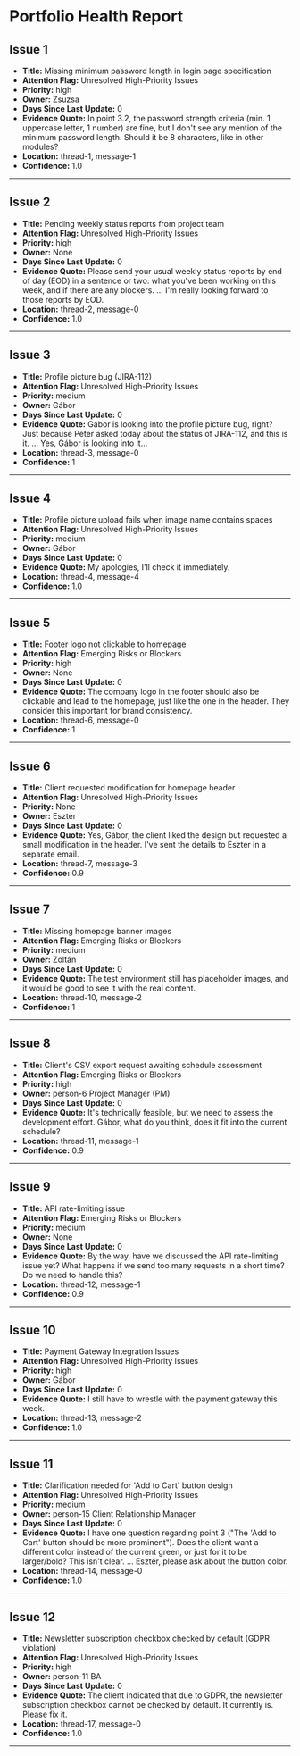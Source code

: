 # Portfolio Health Report

## Issue 1
- **Title:** Missing minimum password length in login page specification
- **Attention Flag:** Unresolved High-Priority Issues
- **Priority:** high
- **Owner:** Zsuzsa
- **Days Since Last Update:** 0
- **Evidence Quote:** In point 3.2, the password strength criteria (min. 1 uppercase letter, 1 number) are fine, but I don't see any mention of the minimum password length. Should it be 8 characters, like in other modules?
- **Location:** thread-1, message-1
- **Confidence:** 1.0

---

## Issue 2
- **Title:** Pending weekly status reports from project team
- **Attention Flag:** Unresolved High-Priority Issues
- **Priority:** high
- **Owner:** None
- **Days Since Last Update:** 0
- **Evidence Quote:** Please send your usual weekly status reports by end of day (EOD) in a sentence or two: what you've been working on this week, and if there are any blockers. ... I'm really looking forward to those reports by EOD.
- **Location:** thread-2, message-0
- **Confidence:** 1.0

---

## Issue 3
- **Title:** Profile picture bug (JIRA-112)
- **Attention Flag:** Unresolved High-Priority Issues
- **Priority:** medium
- **Owner:** Gábor
- **Days Since Last Update:** 0
- **Evidence Quote:** Gábor is looking into the profile picture bug, right? Just because Péter asked today about the status of JIRA-112, and this is it. ... Yes, Gábor is looking into it...
- **Location:** thread-3, message-0
- **Confidence:** 1

---

## Issue 4
- **Title:** Profile picture upload fails when image name contains spaces
- **Attention Flag:** Unresolved High-Priority Issues
- **Priority:** medium
- **Owner:** Gábor
- **Days Since Last Update:** 0
- **Evidence Quote:** My apologies, I'll check it immediately.
- **Location:** thread-4, message-4
- **Confidence:** 1.0

---

## Issue 5
- **Title:** Footer logo not clickable to homepage
- **Attention Flag:** Emerging Risks or Blockers
- **Priority:** high
- **Owner:** None
- **Days Since Last Update:** 0
- **Evidence Quote:** The company logo in the footer should also be clickable and lead to the homepage, just like the one in the header. They consider this important for brand consistency.
- **Location:** thread-6, message-0
- **Confidence:** 1

---

## Issue 6
- **Title:** Client requested modification for homepage header
- **Attention Flag:** Unresolved High-Priority Issues
- **Priority:** None
- **Owner:** Eszter
- **Days Since Last Update:** 0
- **Evidence Quote:** Yes, Gábor, the client liked the design but requested a small modification in the header. I've sent the details to Eszter in a separate email.
- **Location:** thread-7, message-3
- **Confidence:** 0.9

---

## Issue 7
- **Title:** Missing homepage banner images
- **Attention Flag:** Emerging Risks or Blockers
- **Priority:** medium
- **Owner:** Zoltán
- **Days Since Last Update:** 0
- **Evidence Quote:** The test environment still has placeholder images, and it would be good to see it with the real content.
- **Location:** thread-10, message-2
- **Confidence:** 1

---

## Issue 8
- **Title:** Client's CSV export request awaiting schedule assessment
- **Attention Flag:** Emerging Risks or Blockers
- **Priority:** high
- **Owner:** person-6 Project Manager (PM)
- **Days Since Last Update:** 0
- **Evidence Quote:** It's technically feasible, but we need to assess the development effort. Gábor, what do you think, does it fit into the current schedule?
- **Location:** thread-11, message-1
- **Confidence:** 0.9

---

## Issue 9
- **Title:** API rate-limiting issue
- **Attention Flag:** Emerging Risks or Blockers
- **Priority:** medium
- **Owner:** None
- **Days Since Last Update:** 0
- **Evidence Quote:** By the way, have we discussed the API rate-limiting issue yet? What happens if we send too many requests in a short time? Do we need to handle this?
- **Location:** thread-12, message-1
- **Confidence:** 0.9

---

## Issue 10
- **Title:** Payment Gateway Integration Issues
- **Attention Flag:** Unresolved High-Priority Issues
- **Priority:** high
- **Owner:** Gábor
- **Days Since Last Update:** 0
- **Evidence Quote:** I still have to wrestle with the payment gateway this week.
- **Location:** thread-13, message-2
- **Confidence:** 1.0

---

## Issue 11
- **Title:** Clarification needed for 'Add to Cart' button design
- **Attention Flag:** Unresolved High-Priority Issues
- **Priority:** medium
- **Owner:** person-15 Client Relationship Manager
- **Days Since Last Update:** 0
- **Evidence Quote:** I have one question regarding point 3 ("The 'Add to Cart' button should be more prominent"). Does the client want a different color instead of the current green, or just for it to be larger/bold? This isn't clear. ... Eszter, please ask about the button color.
- **Location:** thread-14, message-0
- **Confidence:** 1.0

---

## Issue 12
- **Title:** Newsletter subscription checkbox checked by default (GDPR violation)
- **Attention Flag:** Unresolved High-Priority Issues
- **Priority:** high
- **Owner:** person-11 BA
- **Days Since Last Update:** 0
- **Evidence Quote:** The client indicated that due to GDPR, the newsletter subscription checkbox cannot be checked by default. It currently is. Please fix it.
- **Location:** thread-17, message-0
- **Confidence:** 1.0

---

